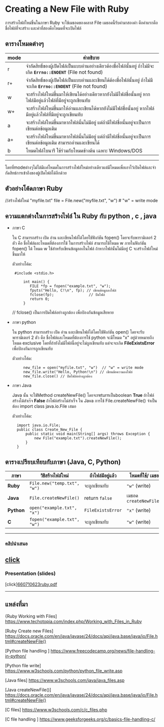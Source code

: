 
# Creating a New File with Ruby


การสร้างไฟล์ใหม่ขึ้นในภาษา Ruby จะใช้เมธอดของคลาส File เมธอดนี้รับค่ามาสองค่า คือค่าแรกคือชื่อไฟล์ที่จะสร้าง และค่าที่สองคือโหมดที่จะเปิดไฟล์


## ตารางโหมดต่างๆ

| mode               | คำอธิบาย                                                                     
|---|----------------------------------------|
| r	       |  จำกัดสิทธิ์ของผู้เปิดไฟล์เป็นแบบอ่านอย่างเดียวต้องชื่อไฟล์นั้นอยู่ ถ้าไม่มีจะเกิด **`Errno::ENOENT`**    (File not found)  | 
| r+       |  จำกัดสิทธิ์ของผู้เปิดไฟล์เป็นแบบอ่านและเขียนได้ต้องชื่อไฟล์นั้นอยู่ ถ้าไม่มีจะเกิด **`Errno::ENOENT`**    (File not found)  | 
| w       | จะสร้างไฟล์ใหม่ขึ้นมาให้เขียนได้อย่างเดียวหากยังไม่มีไฟล์ชื่อนั้นอยู่ หากไฟล์มีอยู่แล้วไฟล์ที่มีอยู่จะถูกเขียนทับ
| w+       |จะสร้างไฟล์ใหม่ขึ้นมาให้อ่านและเขียนได้หากยังไม่มีไฟล์ชื่อนั้นอยู่ หากไฟล์มีอยู่แล้วไฟล์ที่มีอยู่จะถูกเขียนทับ
| a       | จะสร้างไฟล์ใหม่ขึ้นมาหากไฟล์นั้นไม่มีอยู่ แต่ถ้ามีไฟล์ชื่อนั้นอยู่จะเป็นการเขียนต่อข้อมูลเดิม
| a+       | จะสร้างไฟล์ใหม่ขึ้นมาหากไฟล์นั้นไม่มีอยู่ แต่ถ้ามีไฟล์ชื่อนั้นอยู่จะเป็นการเขียนต่อข้อมูลเดิม สามารถอ่านและเขียนได้
| b       | โหมดไฟล์ไบนารี ใช้ร่วมกับโหมดข้างต้น เฉพาะ Windows/DOS  
----
โดยที่modeต่างๆไม่ได้มีเเค่โหมดในการสร้างไฟล์ใหม่อย่างเดียวแต่มีโหมดเพื่อเอาไว้เปิดไฟล์และจำกัดสิทธ์การเข้าถึงของผู้เปิดไฟล์ได้อีกด้วย

## ตัวอย่างโค้ดภาษา Ruby

//สร้างไฟล์ใหม่ "myfile.txt"
file = File.new("myfile.txt", "w")  # "w" = write mode


## ความแตกต่างในการสร้างไฟล์ ใน Ruby กับ python , c , java

 - ภาษา C
			
	ใน C สามารถสร้าง เปิด อ่าน และเขียนไฟล์ได้โดยใช้ฟังก์ชัน fopen()
	โดยจะรับพารามิเตอร์ 2 ตัว คือ ชื่อไฟล์และโหมดที่ต้องการใช้
	ในการสร้างไฟล์ สามารถใช้โหมด w ภายในฟังก์ชัน fopen() ได้
	โหมด w ใช้สำหรับเขียนข้อมูลลงในไฟล์ ถ้าหากไฟล์นั้นไม่มีอยู่ C จะสร้างไฟล์ใหม่ขึ้นมาให้
	
	ตัวอย่างโค้ด:
			
		#include <stdio.h>

			int main() {
			   FILE *fp = fopen("example.txt", "w");
			   fputs("Hello, C!\n", fp); // เขียนข้อมูลลงไฟล์
			   fclose(fp);                // ปิดไฟล์
			   return 0;
			}
	// fclose() เป็นการปิดไฟล์อย่างถูกต้อง เพื่อป้องกันข้อมูลเสียหาย

 - ภาษา python
	
	ใน python สามารถสร้าง เปิด อ่าน และเขียนไฟล์ได้โดยใช้ฟังก์ชัน open()
	โดยจะรับพารามิเตอร์ 2 ตัว คือ ชื่อไฟล์และโหมดที่ต้องการใช้
	python จะมีโหมด "x" อยู่ด้วยหมายถึงโหมด exclusive โดยที่ถ้ายังไม่มีไฟล์นี้อยู่จะไม่ถูกเขียนทับ แต่จะจะเกิด 
**FileExistsError** เพื่อป้องกันการถูกเขียนทับ
	
	ตัวอย่างโค้ด:
				
			new_file = open("myfile.txt", "w")  // "w" = write mode
			new_file.write("Hello, Python!\n") // เขียนข้อความลงไฟล์
			new_file.close() // ปิดไฟล์อย่างถูกต้อง

- ภาษา Java
  
  Java นั้น จะใช้Method createNewFile() โดยจะreturnเป็นboolean **True** ถ้าไฟล์สร้างได้สำเร๊จ **False** ถ้าไฟล์สร้างไม่สำเร็จ ใน Java การใช้ File.createNewFile() จำเป็นต้อง import class java.io.File เสมอ

	ตัวอย่างโค้ด:

		import java.io.File;
		public class Create_New_File {
		    public static void main(String[] args) throws Exception {
		        new File("example.txt").createNewFile();
		    }
		}


## ตารางเปรียบเทียบกับภาษา (Java, C, Python)

| ภาษา       | วิธีสร้างไฟล์ใหม่                          | ถ้าไฟล์มีอยู่แล้ว         | โหมดที่ใช้/ เมธอด         |
|------------|--------------------------------------------|---------------------------|-----------------------------|
| **Ruby**   | `File.new("temp.txt", "w")`            | จะถูกเขียนทับ   | `"w"` (write) |
| **Java**   | `File.createNewFile()`                     | return `false`            | เมธอด `createNewFile()`    |
| **Python** | `open("example.txt", "x")`                 | `FileExistsError`         | `"x"` (write)   |
| **C**      | `fopen("example.txt", "w")`       | จะถูกเขียนทับ            | `"w"` (write) |

---

### คลิปนำเสนอ
[click](https://youtu.be/9g1zP3QP4CQ)
------
### Presentation (slides)
[click][660710623ruby.pdf](https://github.com/user-attachments/files/22551377/660710623ruby.pdf)

---

## แหล่งที่มา
{Ruby Working with Files]
https://www.techotopia.com/index.php/Working_with_Files_in_Ruby

[Ruby Create new Files] 
https://docs.oracle.com/en/java/javase/24/docs/api/java.base/java/io/File.html#createNewFile()

[Python file handling ] 
https://www.freecodecamp.org/news/file-handling-in-python/

[Python file write]
https://www.w3schools.com/python/python_file_write.asp

[Java files]
https://www.w3schools.com/java/java_files.asp

[Java createNewFile()]
https://docs.oracle.com/en/java/javase/24/docs/api/java.base/java/io/File.html#createNewFile()

[C files]
https://www.w3schools.com/c/c_files.php

[C file handling ] 
https://www.geeksforgeeks.org/c/basics-file-handling-c/

